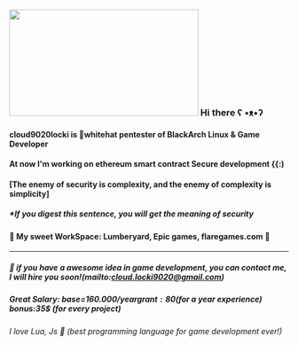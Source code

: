 ### <img src="https://splianel.sirv.com/maxresdefault.jpg" width="341" height="192" alt="" /> Hi there ʕ •ᴥ•ʔ
#### cloud9020locki is 🎩whitehat pentester of BlackArch Linux & Game Developer
#### At now I'm working on ethereum smart contract Secure development {{:)

#### [The enemy of security is complexity, and the enemy of complexity is simplicity] 
##### *If you digest this sentence, you will get the meaning of security

#### 🍳 My sweet WorkSpace: Lumberyard, Epic games, flaregames.com 🍳
------------------------------------------------------------
##### 🍪 if you have a awesome idea in game development, you can contact me, I will hire you soon!(mailto:cloud.locki9020@gmail.com)
##### Great Salary: base=160.000$/year grant:80$(for a year experience) bonus:35$ (for every project)

###### I love Lua, Js 🍕 (best programming language for game development ever!)






